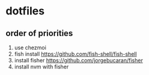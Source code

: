 # dotfiles

## order of priorities
1. use chezmoi
2. fish install https://github.com/fish-shell/fish-shell
3. install fisher https://github.com/jorgebucaran/fisher
4. install nvm with fisher
